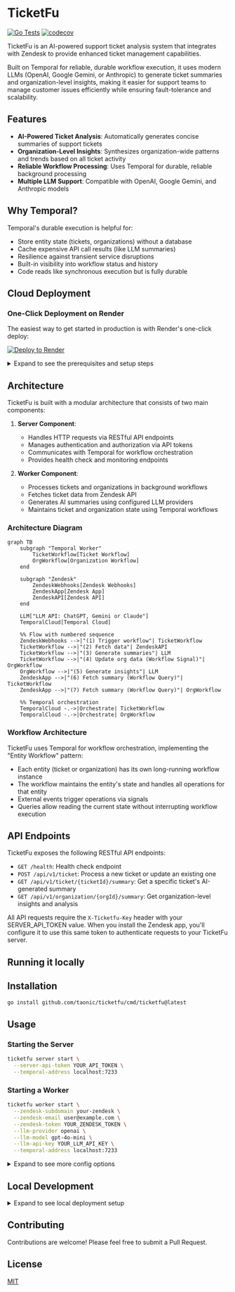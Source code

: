 # TicketFu

[![Go Tests](https://github.com/taonic/ticketfu/workflows/Go%20Tests/badge.svg)](https://github.com/taonic/ticketfu/actions)
[![codecov](https://codecov.io/gh/taonic/ticketfu/branch/main/graph/badge.svg)](https://codecov.io/gh/taonic/ticketfu)

TicketFu is an AI-powered support ticket analysis system that integrates with Zendesk to provide enhanced ticket management capabilities.

Built on Temporal for reliable, durable workflow execution, it uses modern LLMs (OpenAI, Google Gemini, or Anthropic) to generate ticket summaries and organization-level insights, making it easier for support teams to manage customer issues efficiently while ensuring fault-tolerance and scalability.

## Features

- **AI-Powered Ticket Analysis**: Automatically generates concise summaries of support tickets
- **Organization-Level Insights**: Synthesizes organization-wide patterns and trends based on all ticket activity
- **Reliable Workflow Processing**: Uses Temporal for durable, reliable background processing
- **Multiple LLM Support**: Compatible with OpenAI, Google Gemini, and Anthropic models

## Why Temporal?

Temporal's durable execution is helpful for:

- Store entity state (tickets, organizations) without a database
- Cache expensive API call results (like LLM summaries)
- Resilience against transient service disruptions
- Built-in visibility into workflow status and history
- Code reads like synchronous execution but is fully durable

## Cloud Deployment

### One-Click Deployment on Render

The easiest way to get started in production is with Render's one-click deploy:

[![Deploy to Render](https://render.com/images/deploy-to-render-button.svg)](https://render.com/deploy?repo=https://github.com/taonic/ticketfu)

<details>
<summary>Expand to see the prerequisites and setup steps</summary>

#### Prerequisites

1. **Zendesk Account**  
   TicketFu integrates with Zendesk to fetch and analyze support tickets. If you don't have a Zendesk account, you can [sign up for a free trial](https://www.zendesk.com/register/).

2. **Render Account**  
   For easy cloud deployment, create a [Render account](https://dashboard.render.com/register).

3. **Temporal Cloud Account**  
   For production deployments, we recommend using Temporal Cloud for reliable workflow orchestration. You can [sign up for Temporal Cloud here](https://temporal.io/cloud).

4. **LLM API Access**  
   You'll need an API key from one of the supported LLM providers:
   - [OpenAI API](https://platform.openai.com/signup)
   - [Google AI (Gemini) API](https://aistudio.google.com/)
   - [Anthropic API](https://console.anthropic.com/signup)


#### Render Environment Variables

After deploying with the one-click button, you'll need to configure these environment variables in your Render dashboard:

- `LOG_LEVEL`: Set to `debug` for development or `info` for production (default: `debug`)
- `SERVER_API_TOKEN`: API token for authenticating requests from Zendesk to your TicketFu server (auto-generated by default)
- `TEMPORAL_NAMESPACE`: Namespace for Temporal workflows. If using Temporal Cloud, this will be in the format `<namespace>.<account_id>` (default: `default`)
- `TEMPORAL_ADDRESS`: Address of your Temporal server. If using Temporal Cloud, the format will be `<region>.<cloud_provider>.api.temporal.io:7233` (you can copy this from your Temporal Cloud namespace settings page). For local development, use `localhost:7233`
- `TEMPORAL_API_KEY`: API key for Temporal Cloud (if using Temporal Cloud)
- `ZENDESK_SUBDOMAIN`: Your Zendesk subdomain
- `ZENDESK_EMAIL`: Your Zendesk admin email
- `ZENDESK_TOKEN`: Your Zendesk API token ([how to generate](https://support.zendesk.com/hc/en-us/articles/4408889192858-Creating-and-using-API-tokens))
- `LLM_PROVIDER`: Your preferred provider (`openai`, `googleai`, or `anthropic`)
- `LLM_MODEL`: The model to use (e.g., `gpt-4o-mini` for OpenAI)
- `LLM_API_KEY`: Your LLM provider's API key

All these variables are defined in the `render.yaml` file and will be prompted during deployment. Once deployed, note the service URL as you'll need it when configuring your Zendesk app.

#### Installing the Zendesk App After Deployment

After deploying TicketFu on Render, follow these steps to install the Zendesk app:

1. **Copy Your API Token**
   - Go to your Render dashboard
   - Navigate to your TicketFu service
   - Click on "Environment" in the left menu
   - Find and copy the auto-generated `SERVER_API_TOKEN` value

2. **Download the Zendesk app from [here](https://github.com/taonic/ticketfu/raw/refs/heads/main/zendesk_app/ticketfu.zip)**

2. **Or Package the App locally**
   ```bash
   cd zendesk_app
   npm run build
   cd dist && zip -r ticketfu.zip *
   ```

3. **Upload to Zendesk**
   - In Zendesk, go to **Admin Center** > **Apps and integrations** > **Manage**
   - Click **Upload private app**
   - Upload the `ticketfu.zip` file

4. **Configure the App**
   When prompted, enter the following settings:
   - **API Token**: Your TicketFu server API token. (Copy from SERVER_API_TOKEN when using Render)
   - **Server URL**: The URL where your TicketFu server is deployed (e.g., `https://ticketfu-abc123.onrender.com`)

5. **Install the App**
   - Click **Install**

The app will now appear in your Zendesk Support interface when viewing tickets and organizations.

#### Configuring Zendesk Webhooks and Triggers

To automate ticket analysis whenever a new ticket is created or updated, you'll need to set up Zendesk triggers with webhooks:

1. **Create a Webhook Target**:
   - In Zendesk, go to **Admin Center** > **Objects and rules** > **Webhooks**
   - Click **Create webhook**
   - Set the following:
     - **Name**: TicketFu Ticket Update
     - **Endpoint URL**: `https://<e.g. https://ticketfu-abc123.onrender.com>/api/v1/ticket`
     - **Request method**: POST
     - **Request format**: JSON
   - Choose None for Authentication
   - Add the following HTTP headers:
     - Header name: X-Ticketfu-Key
     - Value: <SERVER_API_TOKEN> (You can find it from Render's Environment tab)
   - Follow the "Admin Center" link from "Select a trigger or automation in Admin Center"

2. **Create a Trigger**:
   - Go to **Admin Center** > **Objects and rules** > **Triggers**
   - Click **Create trigger**
   - Configure basic information:
     - **Title**: TicketFu Analysis
     - **Category**: Notifications
   - Set the conditions:
     - Meet any of these conditions:
       - Ticket: Is Updated
   - Set the actions:
     - **Notify by**: Select Active webhook, then find the newly created "TicketFu Ticket Update" webhook.
     - **Add below JSON body**:
       ```json
       {
         "ticket_url": "{{ticket.url}}"
       }
       ```
   - Click **Create trigger**
   - Finalize the Webhook creation in the previous tab

</details>

## Architecture

TicketFu is built with a modular architecture that consists of two main components:

1. **Server Component**:
   - Handles HTTP requests via RESTful API endpoints
   - Manages authentication and authorization via API tokens
   - Communicates with Temporal for workflow orchestration
   - Provides health check and monitoring endpoints

2. **Worker Component**:
   - Processes tickets and organizations in background workflows
   - Fetches ticket data from Zendesk API
   - Generates AI summaries using configured LLM providers
   - Maintains ticket and organization state using Temporal workflows

### Architecture Diagram

```mermaid
graph TB
    subgraph "Temporal Worker"
        TicketWorkflow[Ticket Workflow]
        OrgWorkflow[Organization Workflow]
    end

    subgraph "Zendesk"
        ZendeskWebhooks[Zendesk Webhooks]
        ZendeskApp[Zendesk App]
        ZendeskAPI[Zendesk API]
    end
    
    LLM["LLM API: ChatGPT, Gemini or Claude"]
    TemporalCloud[Temporal Cloud]
    
    %% Flow with numbered sequence
    ZendeskWebhooks -->|"(1) Trigger workflow"| TicketWorkflow
    TicketWorkflow -->|"(2) Fetch data"| ZendeskAPI
    TicketWorkflow -->|"(3) Generate summaries"| LLM
    TicketWorkflow -->|"(4) Update org data (Workflow Signal)"| OrgWorkflow
    OrgWorkflow -->|"(5) Generate insights"| LLM
    ZendeskApp -->|"(6) Fetch summary (Workflow Query)"| TicketWorkflow
    ZendeskApp -->|"(7) Fetch summary (Workflow Query)"| OrgWorkflow
    
    %% Temporal orchestration
    TemporalCloud -.->|Orchestrate| TicketWorkflow
    TemporalCloud -.->|Orchestrate| OrgWorkflow
```

### Workflow Architecture

TicketFu uses Temporal for workflow orchestration, implementing the "Entity Workflow" pattern:

- Each entity (ticket or organization) has its own long-running workflow instance
- The workflow maintains the entity's state and handles all operations for that entity
- External events trigger operations via signals
- Queries allow reading the current state without interrupting workflow execution

## API Endpoints

TicketFu exposes the following RESTful API endpoints:

- `GET /health`: Health check endpoint
- `POST /api/v1/ticket`: Process a new ticket or update an existing one
- `GET /api/v1/ticket/{ticketId}/summary`: Get a specific ticket's AI-generated summary
- `GET /api/v1/organization/{orgId}/summary`: Get organization-level insights and analysis

All API requests require the `X-Ticketfu-Key` header with your SERVER_API_TOKEN value. When you install the Zendesk app, you'll configure it to use this same token to authenticate requests to your TicketFu server.

## Running it locally

## Installation

```bash
go install github.com/taonic/ticketfu/cmd/ticketfu@latest
```

## Usage

### Starting the Server

```bash
ticketfu server start \
  --server-api-token YOUR_API_TOKEN \
  --temporal-address localhost:7233
```

### Starting a Worker

```bash
ticketfu worker start \
  --zendesk-subdomain your-zendesk \
  --zendesk-email user@example.com \
  --zendesk-token YOUR_ZENDESK_TOKEN \
  --llm-provider openai \
  --llm-model gpt-4o-mini \
  --llm-api-key YOUR_LLM_API_KEY \
  --temporal-address localhost:7233
```

<details>
<summary>Expand to see more config options</summary>

### Server Configuration

| Parameter | Environment Variable | Description | Default |
|-----------|---------------------|-------------|---------|
| `--host` | `HOST` | Server host address | "0.0.0.0" |
| `--port` | `PORT` | Server port | 8080 |
| `--server-api-token` | `SERVER_API_TOKEN` | API token for request authentication | (required) |

### Worker Configuration

| Parameter | Environment Variable | Description | Default |
|-----------|---------------------|-------------|---------|
| `--queue` | `WORKER_QUEUE` | Worker queue name | "default" |

### Zendesk Configuration

| Parameter | Environment Variable | Description | Default |
|-----------|---------------------|-------------|---------|
| `--zendesk-subdomain` | `ZENDESK_SUBDOMAIN` | Zendesk subdomain | (required) |
| `--zendesk-email` | `ZENDESK_EMAIL` | Zendesk email | (required) |
| `--zendesk-token` | `ZENDESK_TOKEN` | Zendesk API token | (required) |

### LLM Configuration

| Parameter | Environment Variable | Description | Default |
|-----------|---------------------|-------------|---------|
| `--llm-provider` | `LLM_PROVIDER` | LLM provider (openai, googleai, anthropic) | "openai" |
| `--llm-model` | `LLM_MODEL` | LLM model name | "gpt-4o-mini" |
| `--llm-api-key` | `LLM_API_KEY` | LLM API key | (required) |
| `--ticket-summary-prompt` | `TICKET_SUMMARY_PROMPT` | Prompt for ticket summary generation | (default prompt) |
| `--org-summary-prompt` | `ORG_SUMMARY_PROMPT` | Prompt for organization summary generation | (default prompt) |

### Temporal Configuration

| Parameter | Environment Variable | Description | Default |
|-----------|---------------------|-------------|---------|
| `--temporal-address` | `TEMPORAL_ADDRESS` | Temporal service address | "127.0.0.1:7233" |
| `--temporal-namespace` | `TEMPORAL_NAMESPACE` | Temporal namespace | "default" |
| `--temporal-api-key` | `TEMPORAL_API_KEY` | Temporal API key | (optional) |
| `--temporal-tls-cert` | `TEMPORAL_TLS_CERT` | Path to Temporal TLS certificate | (optional) |
| `--temporal-tls-key` | `TEMPORAL_TLS_KEY` | Path to Temporal TLS key | (optional) |

</details>

## Local Development

<details>
<summary>Expand to see local deployment setup</summary>

### Prerequisites

- Go 1.23 or higher
- Temporal server (for workflow orchestration)
- API key for one of the supported LLM providers

For development or testing, you can run TicketFu locally:

1. **Clone the Repository**
   ```bash
   git clone https://github.com/taonic/ticketfu.git
   cd ticketfu
   ```

2. **Set Up Temporal Locally**
   ```bash
   # Install Temporal CLI
   curl -sSf https://temporal.download/cli.sh | sh
   
   # Start Temporal Server in dev mode
   temporal server start-dev
   ```

3. **Build TicketFu**
   ```bash
   go build -o ticketfu cmd/ticketfu/main.go
   ```

4. **Run the Server**
   ```bash
   ./ticketfu server start \
     --server-api-token YOUR_API_TOKEN \
     --temporal-address localhost:7233
   ```

5. **Run the Worker** (in a separate terminal)
   ```bash
   ./ticketfu worker start \
     --zendesk-subdomain your-zendesk \
     --zendesk-email user@example.com \
     --zendesk-token YOUR_ZENDESK_TOKEN \
     --llm-provider openai \
     --llm-model gpt-4o-mini \
     --llm-api-key YOUR_LLM_API_KEY \
     --temporal-address localhost:7233
   ```

6. **Test the API**
   ```bash
   curl -H "X-Ticketfu-Key: YOUR_API_TOKEN" http://localhost:8080/health
   ```

### Running Tests

```bash
go test ./...
```

### Local Zendesk App Development

For testing the Zendesk app locally, you can use the Zendesk CLI:

1. **Install Zendesk CLI**
   ```bash
   npm install -g @zendesk/zcli
   ```

2. **Login to Zendesk**
   ```bash
   zcli login
   ```

3. **Navigate to the Zendesk App Directory**
   ```bash
   cd zendesk_app
   ```

4. **Start the Local App Server**
   ```bash
   zcli apps:server
   ```

5. **Test the App in Zendesk**
   - Go to your Zendesk Support instance in your browser
   - Append `?zcli_apps=true` to the URL
   - The locally running app will now appear in the sidebar

This setup allows you to develop and test changes to the Zendesk app without having to constantly repackage and upload it to your Zendesk instance.

</details>

## Contributing

Contributions are welcome! Please feel free to submit a Pull Request.

## License

[MIT](LICENSE)
